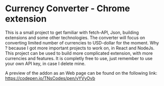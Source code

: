 # Currency Converter - Chrome extension
This is a small project to get familiar with fetch-API, Json, building extensions and some other technologies.
The converter will focus on converting limited number of currencies to USD-dollar for the moment. Why ? because I got more important projects to work on, in React and NodeJs.
This project can be used to build more complicated extension, with more currencies and features.
It is completly free to use, just remember to use your own API key, in case I delete mine.

A preview of the addon as an Web page can be found on the following link: https://codepen.io/TNsCodes/pen/vYVyOvb
